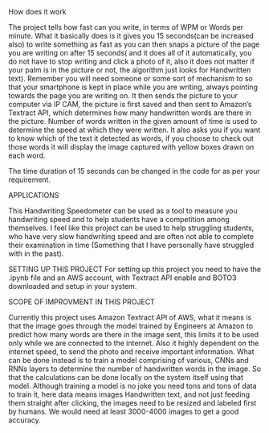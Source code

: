 How does it work

The project tells how fast can you write, in terms of WPM or Words per minute.
What it basically does is it gives you  15 seconds(can be increased also) to write something as fast as you can then snaps a picture of the page you are writing on after 15 seconds( and it does all of it automatically, you do not have to stop writing and click a photo of it, also it does not matter if your palm is in the picture or not, the algorithm just looks for Handwritten text). Remember you will need someone or some sort of mechanism to so that your smartphone is kept in place while you are writing, always pointing towards the page you are writing on. It then sends the picture to your computer via IP CAM, the picture is first saved and then sent to Amazon’s Textract API, which determines how many handwritten words are there in the picture.
Number of words written in the given amount of time is used to determine the speed at which they were written. It also asks you if you want to know which of the text it detected as words, if you choose to check out those words it will display the image captured with yellow boxes drawn on each word.

The time duration of 15 seconds can be changed in the code for as per your requirement.


APPLICATIONS

This Handwriting Speedometer can be used as a tool to measure you handwriting speed and to help students have a competition among themselves.
I feel like this project can be used to help struggling students, who have very slow handwriting speed and are often not able to complete their examination in time (Something that I have personally have struggled with in the past).

SETTING UP THIS PROJECT
For setting up this project you need to have the .ipynb file and an AWS account, with Textract API enable and BOTO3 downloaded and setup in your system.



SCOPE  OF IMPROVMENT IN THIS PROJECT

Currently this project uses Amazon Textract API of AWS, what it means is that the image goes through the model trained by Engineers at Amazon to predict how many words are there in the image sent, this limits it to be used only while we are connected to the internet. Also it highly dependent on the internet speed, to send the photo and receive important information.
What can be done instead is to train a model comprising of various, CNNs and RNNs layers to determine the number of handwritten words in the image. So that the calculations can be done locally on the system itself using that model. Although training a model is no joke you need tons and tons of data to train it, here data means images Handwritten text, and not just feeding them straight after clicking, the images need to be resized and labeled first by humans.
We would need at least 3000-4000 images to get a good accuracy.

